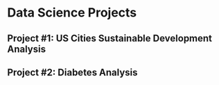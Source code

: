 # Data Science Projects

## Project #1: US Cities Sustainable Development Analysis 
## Project #2: Diabetes Analysis
